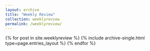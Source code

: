 ```yaml
---
layout: archive
title: "Weekly Review"
collection: weeklyreview
permalink: /weeklyreview/
---
```


<div class="entries-{{ page.entries_layout | default: 'list' }}">
  {% for post in site.weeklyreview %}
    {% include archive-single.html type=page.entries_layout %}
  {% endfor %}
</div>